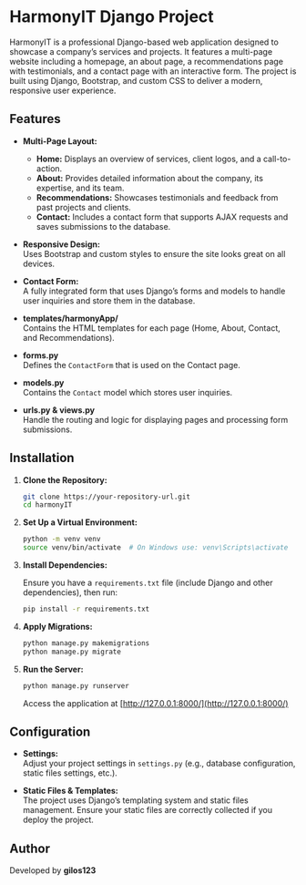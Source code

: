 
# HarmonyIT Django Project

HarmonyIT is a professional Django-based web application designed to showcase a company’s services and projects. It features a multi-page website including a homepage, an about page, a recommendations page with testimonials, and a contact page with an interactive form. The project is built using Django, Bootstrap, and custom CSS to deliver a modern, responsive user experience.

## Features

- **Multi-Page Layout:**  
  - **Home:** Displays an overview of services, client logos, and a call-to-action.
  - **About:** Provides detailed information about the company, its expertise, and its team.
  - **Recommendations:** Showcases testimonials and feedback from past projects and clients.
  - **Contact:** Includes a contact form that supports AJAX requests and saves submissions to the database.

- **Responsive Design:**  
  Uses Bootstrap and custom styles to ensure the site looks great on all devices.

- **Contact Form:**  
  A fully integrated form that uses Django’s forms and models to handle user inquiries and store them in the database.

- **templates/harmonyApp/**  
  Contains the HTML templates for each page (Home, About, Contact, and Recommendations).

- **forms.py**  
  Defines the `ContactForm` that is used on the Contact page.

- **models.py**  
  Contains the `Contact` model which stores user inquiries.

- **urls.py & views.py**  
  Handle the routing and logic for displaying pages and processing form submissions.

## Installation

1. **Clone the Repository:**

   ```bash
   git clone https://your-repository-url.git
   cd harmonyIT
   ```

2. **Set Up a Virtual Environment:**

   ```bash
   python -m venv venv
   source venv/bin/activate  # On Windows use: venv\Scripts\activate
   ```

3. **Install Dependencies:**

   Ensure you have a `requirements.txt` file (include Django and other dependencies), then run:

   ```bash
   pip install -r requirements.txt
   ```

4. **Apply Migrations:**

   ```bash
   python manage.py makemigrations
   python manage.py migrate
   ```

5. **Run the Server:**

   ```bash
   python manage.py runserver
   ```

   Access the application at [http://127.0.0.1:8000/](http://127.0.0.1:8000/)

## Configuration

- **Settings:**  
  Adjust your project settings in `settings.py` (e.g., database configuration, static files settings, etc.).

- **Static Files & Templates:**  
  The project uses Django’s templating system and static files management. Ensure your static files are correctly collected if you deploy the project.


## Author

Developed by **gilos123**

